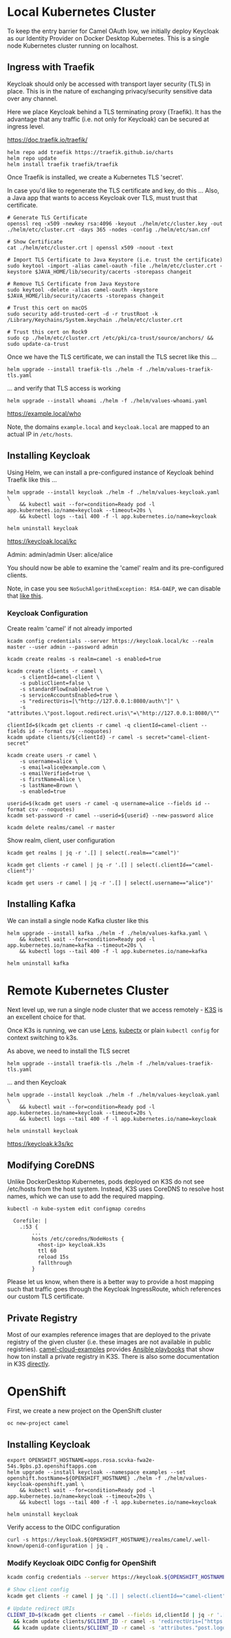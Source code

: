 # Local Kubernetes Cluster

To keep the entry barrier for Camel OAuth low, we initially deploy Keycloak as our Identity Provider on Docker Desktop Kubernetes.
This is a single node Kubernetes cluster running on localhost.

## Ingress with Traefik

Keycloak should only be accessed with transport layer security (TLS) in place. This is in the nature
of exchanging privacy/security sensitive data over any channel.

Here we place Keycloak behind a TLS terminating proxy (Traefik). It has the advantage that any traffic
(i.e. not only for Keycloak) can be secured at ingress level.

https://doc.traefik.io/traefik/

```
helm repo add traefik https://traefik.github.io/charts
helm repo update
helm install traefik traefik/traefik
```

Once Traefik is installed, we create a Kubernetes TLS 'secret'.  

In case you'd like to regenerate the TLS certificate and key, do this ...
Also, a Java app that wants to access Keycloak over TLS, must trust that certificate. 

```
# Generate TLS Certificate
openssl req -x509 -newkey rsa:4096 -keyout ./helm/etc/cluster.key -out ./helm/etc/cluster.crt -days 365 -nodes -config ./helm/etc/san.cnf

# Show Certificate
cat ./helm/etc/cluster.crt | openssl x509 -noout -text

# Import TLS Certificate to Java Keystore (i.e. trust the certificate)
sudo keytool -import -alias camel-oauth -file ./helm/etc/cluster.crt -keystore $JAVA_HOME/lib/security/cacerts -storepass changeit

# Remove TLS Certificate from Java Keystore
sudo keytool -delete -alias camel-oauth -keystore $JAVA_HOME/lib/security/cacerts -storepass changeit

# Trust this cert on macOS
sudo security add-trusted-cert -d -r trustRoot -k /Library/Keychains/System.keychain ./helm/etc/cluster.crt

# Trust this cert on Rock9
sudo cp ./helm/etc/cluster.crt /etc/pki/ca-trust/source/anchors/ && sudo update-ca-trust
```

Once we have the TLS certificate, we can install the TLS secret like this ...

```
helm upgrade --install traefik-tls ./helm -f ./helm/values-traefik-tls.yaml
```

... and verify that TLS access is working

```
helm upgrade --install whoami ./helm -f ./helm/values-whoami.yaml
```

https://example.local/who

Note, the domains `example.local` and `keycloak.local` are mapped to an actual IP in `/etc/hosts`.

## Installing Keycloak

Using Helm, we can install a pre-configured instance of Keycloak behind Traefik like this ... 

```
helm upgrade --install keycloak ./helm -f ./helm/values-keycloak.yaml \
    && kubectl wait --for=condition=Ready pod -l app.kubernetes.io/name=keycloak --timeout=20s \
    && kubectl logs --tail 400 -f -l app.kubernetes.io/name=keycloak

helm uninstall keycloak
```

https://keycloak.local/kc

Admin:  admin/admin
User:   alice/alice

You should now be able to examine the 'camel' realm and its pre-configured clients.

Note, in case you see `NoSuchAlgorithmException: RSA-OAEP`, we can disable that [like this](https://github.com/tdiesler/camel-cloud-examples/issues/16). 

### Keycloak Configuration

Create realm 'camel' if not already imported

```
kcadm config credentials --server https://keycloak.local/kc --realm master --user admin --password admin

kcadm create realms -s realm=camel -s enabled=true

kcadm create clients -r camel \
    -s clientId=camel-client \
    -s publicClient=false \
    -s standardFlowEnabled=true \
    -s serviceAccountsEnabled=true \
    -s "redirectUris=[\"http://127.0.0.1:8080/auth\"]" \
    -s "attributes.\"post.logout.redirect.uris\"=\"http://127.0.0.1:8080/\""
    
clientId=$(kcadm get clients -r camel -q clientId=camel-client --fields id --format csv --noquotes)
kcadm update clients/${clientId} -r camel -s secret="camel-client-secret"

kcadm create users -r camel \
    -s username=alice \
    -s email=alice@example.com \
    -s emailVerified=true \
    -s firstName=Alice \
    -s lastName=Brown \
    -s enabled=true
    
userid=$(kcadm get users -r camel -q username=alice --fields id --format csv --noquotes)
kcadm set-password -r camel --userid=${userid} --new-password alice    

kcadm delete realms/camel -r master
```

Show realm, client, user configuration

```
kcadm get realms | jq -r '.[] | select(.realm=="camel")'

kcadm get clients -r camel | jq -r '.[] | select(.clientId=="camel-client")'

kcadm get users -r camel | jq -r '.[] | select(.username=="alice")'
```

## Installing Kafka

We can install a single node Kafka cluster like this

```
helm upgrade --install kafka ./helm -f ./helm/values-kafka.yaml \
    && kubectl wait --for=condition=Ready pod -l app.kubernetes.io/name=kafka --timeout=20s \
    && kubectl logs --tail 400 -f -l app.kubernetes.io/name=kafka

helm uninstall kafka
```

# Remote Kubernetes Cluster

Next level up, we run a single node cluster that we access remotely - [K3S](https://k3s.io/) is an excellent choice for that.

Once K3s is running, we can use [Lens](https://k8slens.dev/), [kubectx](https://github.com/ahmetb/kubectx) or plain `kubectl config` for context switching to k3s.

As above, we need to install the TLS secret

```
helm upgrade --install traefik-tls ./helm -f ./helm/values-traefik-tls.yaml
```

... and then Keycloak

```
helm upgrade --install keycloak ./helm -f ./helm/values-keycloak.yaml \
    && kubectl wait --for=condition=Ready pod -l app.kubernetes.io/name=keycloak --timeout=20s \
    && kubectl logs --tail 400 -f -l app.kubernetes.io/name=keycloak

helm uninstall keycloak
```

https://keycloak.k3s/kc

## Modifying CoreDNS

Unlike DockerDesktop Kubernetes, pods deployed on K3S do not see /etc/hosts from the host system. Instead, K3S uses 
CoreDNS to resolve host names, which we can use to add the required mapping.

```
kubectl -n kube-system edit configmap coredns

  Corefile: |                                           
    .:53 {
        ...                                              
        hosts /etc/coredns/NodeHosts {
          <host-ip> keycloak.k3s
          ttl 60                  
          reload 15s              
          fallthrough                        
        }                                    
```

Please let us know, when there is a better way to provide a host mapping such that traffic goes through the Keycloak 
IngressRoute, which references our custom TLS certificate.

## Private Registry

Most of our examples reference images that are deployed to the private registry of the given cluster (i.e. these images
are not available in public registries). [camel-cloud-examples](https://github.com/tdiesler/camel-cloud-examples/tree/main)
provides [Ansible playbooks](https://github.com/tdiesler/camel-cloud-examples/tree/main/ansible) that show how ton install 
a private registry in K3S. There is also some documentation in K3S [directly](https://docs.k3s.io/installation/private-registry).

# OpenShift

First, we create a new project on the OpenShift cluster

```
oc new-project camel
```

## Installing Keycloak

```
export OPENSHIFT_HOSTNAME=apps.rosa.scvka-fwa2e-54s.9pbs.p3.openshiftapps.com
helm upgrade --install keycloak --namespace examples --set openshift.hostName=${OPENSHIFT_HOSTNAME} ./helm -f ./helm/values-keycloak-openshift.yaml \
    && kubectl wait --for=condition=Ready pod -l app.kubernetes.io/name=keycloak --timeout=20s \
    && kubectl logs --tail 400 -f -l app.kubernetes.io/name=keycloak

helm uninstall keycloak
```

Verify access to the OIDC configuration

```
curl -s https://keycloak.${OPENSHIFT_HOSTNAME}/realms/camel/.well-known/openid-configuration | jq .
```

### Modify Keycloak OIDC Config for OpenShift

```sh
kcadm config credentials --server https://keycloak.${OPENSHIFT_HOSTNAME} --realm master --user admin --password admin

# Show client config
kcadm get clients -r camel | jq '.[] | select(.clientId=="camel-client")'

# Update redirect URIs
CLIENT_ID=$(kcadm get clients -r camel --fields id,clientId | jq -r '.[] | select(.clientId=="camel-client").id') \
  && kcadm update clients/$CLIENT_ID -r camel -s 'redirectUris=["https://webapp.'${OPENSHIFT_HOSTNAME}'/auth"]' \
  && kcadm update clients/$CLIENT_ID -r camel -s 'attributes."post.logout.redirect.uris"="https://webapp.'${OPENSHIFT_HOSTNAME}'/"'
```